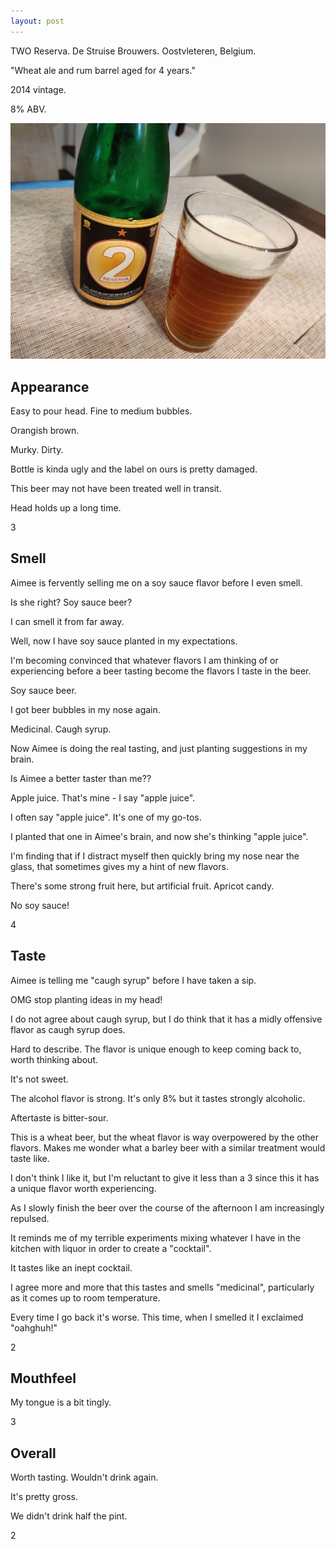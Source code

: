 ```yaml
---
layout: post
---
```


TWO Reserva.
De Struise Brouwers.
Oostvleteren, Belgium.

"Wheat ale and rum barrel aged for 4 years."

2014 vintage.

8% ABV.

<img class="beer-photo" src="/beer/images/2020-11-11-de-struise-two-reserva.jpg"/>


## Appearance

Easy to pour head.
Fine to medium bubbles.

Orangish brown.

Murky.
Dirty.

Bottle is kinda ugly
and the label on ours is pretty damaged.

This beer may not have been treated well in transit.

Head holds up a long time.

3


## Smell

Aimee is fervently selling me on a soy sauce flavor
before I even smell.

Is she right?
Soy sauce beer?

I can smell it from far away.

Well,
now I have soy sauce planted in my expectations.

I'm becoming convinced that whatever flavors I am
thinking of or experiencing before a beer tasting
become the flavors I taste in the beer.

Soy sauce beer.

I got beer bubbles in my nose again.

Medicinal.
Caugh syrup.

Now Aimee is doing the real tasting,
and just planting suggestions in my brain.

Is Aimee a better taster than me??

Apple juice.
That's mine -
I say "apple juice".

I often say "apple juice".
It's one of my go-tos.

I planted that one in Aimee's brain,
and now she's thinking "apple juice".

I'm finding that if I distract myself
then quickly bring my nose near the glass,
that sometimes gives my a hint of new flavors.

There's some strong fruit here,
but artificial fruit.
Apricot candy.

No soy sauce!

4


## Taste

Aimee is telling me "caugh syrup" before I have taken a sip.

OMG stop planting ideas in my head!

I do not agree about caugh syrup,
but I do think that it has a midly offensive flavor as caugh syrup does.

Hard to describe.
The flavor is unique enough to keep coming back to,
worth thinking about.

It's not sweet.

The alcohol flavor is strong.
It's only 8% but it tastes strongly alcoholic.

Aftertaste is bitter-sour.

This is a wheat beer,
but the wheat flavor is way overpowered by the other flavors.
Makes me wonder what a barley beer with a similar treatment would taste like.

I don't think I like it,
but I'm reluctant to give it less than a 3
since this it has a unique flavor worth experiencing.

As I slowly finish the beer over the course of the afternoon
I am increasingly repulsed.

It reminds me of my terrible experiments mixing whatever I have
in the kitchen with liquor in order to create a "cocktail".

It tastes like an inept cocktail.

I agree more and more that this tastes and smells "medicinal",
particularly as it comes up to room temperature.

Every time I go back it's worse.
This time,
when I smelled it I exclaimed "oahghuh!"

2


## Mouthfeel

My tongue is a bit tingly.

3


## Overall

Worth tasting.
Wouldn't drink again.

It's pretty gross.

We didn't drink half the pint.

2
